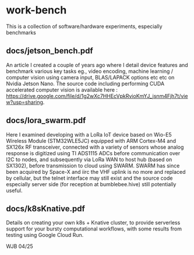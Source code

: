 # work-bench
This is a collection of software/hardware experiments, especially benchmarks

## docs/jetson_bench.pdf

An article I created a couple of years ago where I detail device features and benchmark various key tasks eg., video encoding, machine learning / computer vision using camera input, BLAS/LAPACK options etc etc on Nvidia Jetson Nano. The source code including performing CUDA accelerated computer vision is available here : https://drive.google.com/file/d/1g2wXc7HHEcVpkRvioKmYJ_jsnm4Fjh7t/view?usp=sharing.

## docs/lora_swarm.pdf

Here I examined developing with a LoRa IoT device based on Wio-E5 Wireless Module (STM32WLE5JC) equipped with ARM Cortex-M4 and SX126x RF transceiver, connected with a variety of sensors whose analog response is digitized using TI ADS1115 ADCs before communication  over I2C to nodes, and subsequently via LoRa WAN to host hub (based on SX1302), before transmission to cloud using SWARM. SWARM has since been acquired by Space-X and iirc the VHF uplink is no more and replaced by cellular, but the telnet interface may still exist and the source code especially server side (for reception at bumblebee.hive) still potentially useful.

## docs/k8sKnative.pdf

Details on creating your own k8s + Knative cluster, to provide serverless support for your bursty computational workflows, with some results from testing using Google Cloud Run.

WJB 04/25
